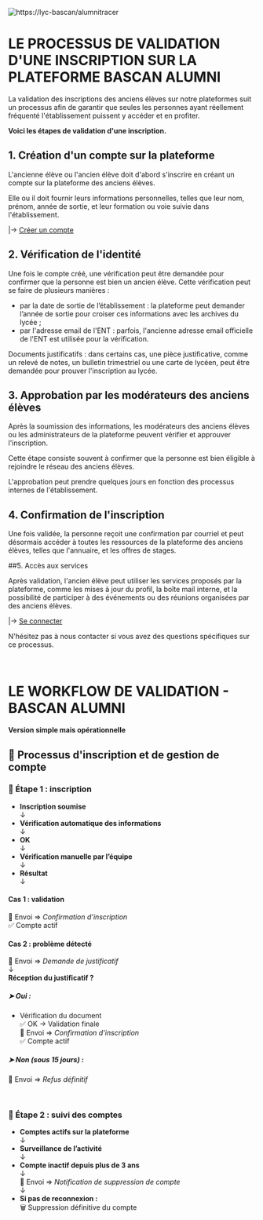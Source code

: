 ![https://lyc-bascan/alumnitracer](https://notretribunet.fr/alumnitracer/images/bandeau_BascanAlumni.png "Logo Bascan alumni")

# LE PROCESSUS DE VALIDATION D'UNE INSCRIPTION SUR LA PLATEFORME BASCAN ALUMNI

La validation des inscriptions des anciens élèves sur notre plateformes suit un processus afin de garantir que seules les personnes ayant réellement fréquenté l'établissement puissent y accéder et en profiter.

**Voici les étapes de validation d'une inscription.**

## 1. Création d'un compte sur la plateforme

L'ancienne élève ou l'ancien élève doit d'abord s'inscrire en créant un compte sur la plateforme des anciens élèves.

Elle ou il doit fournir leurs informations personnelles, telles que leur nom, prénom, année de sortie, et leur formation ou voie suivie dans l'établissement.

|→ [Créer un compte](https://lyc-bascan.fr/alumnitracer/index.php?q=registersecure)

## 2. Vérification de l'identité

Une fois le compte créé, une vérification peut être demandée pour confirmer que la personne est bien un ancien élève. Cette vérification peut se faire de plusieurs manières :
- par la date de sortie de l’établissement : la plateforme peut demander l’année de sortie pour croiser ces informations avec les archives du lycée ;
- par l'adresse email de l'ENT : parfois, l'ancienne adresse email officielle de l'ENT est utilisée pour la vérification.

Documents justificatifs : dans certains cas, une pièce justificative, comme un relevé de notes, un bulletin trimestriel ou une carte de lycéen, peut être demandée pour prouver l'inscription au lycée.

## 3. Approbation par les modérateurs des anciens élèves

Après la soumission des informations, les modérateurs des anciens élèves ou les administrateurs de la plateforme peuvent vérifier et approuver l'inscription.

Cette étape consiste souvent à confirmer que la personne est bien éligible à rejoindre le réseau des anciens élèves.

L'approbation peut prendre quelques jours en fonction des processus internes de l'établissement.

## 4. Confirmation de l'inscription

Une fois validée, la personne reçoit une confirmation par courriel et peut désormais accéder à toutes les ressources de la plateforme des anciens élèves, telles que l'annuaire, et les offres de stages.

##5. Accès aux services

Après validation, l'ancien élève peut utiliser les services proposés par la plateforme, comme les mises à jour du profil, la boîte mail interne, et la possibilité de participer à des événements ou des réunions organisées par des anciens élèves.

|→ [Se connecter](https://lyc-bascan.fr/alumnitracer/index.php?q=login)

N'hésitez pas à nous contacter si vous avez des questions spécifiques sur ce processus.

<br>

# LE WORKFLOW DE VALIDATION - BASCAN ALUMNI

**Version simple mais opérationnelle**


## 📄 Processus d'inscription et de gestion de compte

### 🔹 Étape 1 : inscription

- **Inscription soumise**  
  ↓  
- **Vérification automatique des informations**  
  ↓  
- **OK**  
  ↓  
- **Vérification manuelle par l’équipe**  
  ↓  
- **Résultat**  
  ↓  

#### Cas 1 : validation

  📩 Envoi ⇒ *Confirmation d'inscription*  
  ✅ Compte actif

#### Cas 2 : problème détecté

  📩 Envoi ⇒ *Demande de justificatif*  
  ↓  
  **Réception du justificatif ?**

##### ➤ Oui :
- Vérification du document  
  ✅ OK → Validation finale  
  📩 Envoi ⇒ *Confirmation d'inscription*  
  ✅ Compte actif

##### ➤ Non (sous 15 jours) :
  📩 Envoi ⇒ *Refus définitif*

<br>

### 🔹 Étape 2 : suivi des comptes

- **Comptes actifs sur la plateforme**  
  ↓  
- **Surveillance de l’activité**  
  ↓  
- **Compte inactif depuis plus de 3 ans**  
  ↓  
  📩 Envoi ⇒ *Notification de suppression de compte*  
  ↓  
- **Si pas de reconnexion :**  
    🗑️ Suppression définitive du compte

